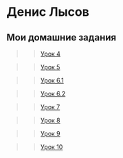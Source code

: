 # Денис Лысов
## Мои домашние задания

>>[Урок 4](danlisov.github.io/Lesson_4/index.html)

>>[Урок 5](danlisov.github.io/Lesson_5/index.html)

>>[Урок 6.1](danlisov.github.io/Lesson_6_1/head.html) 

>>[Урок 6.2](danlisov.github.io/Lesson_6_2/block.html)

>>[Урок 7](danlisov.github.io/Lesson_7/index.html)

>>[Урок 8](danlisov.github.io/Lesson_8/index.html)

>>[Урок 9](danlisov.github.io/Lesson_9/index.html)

>>[Урок 10](danlisov.github.io/Lesson_10/less/main.less)
